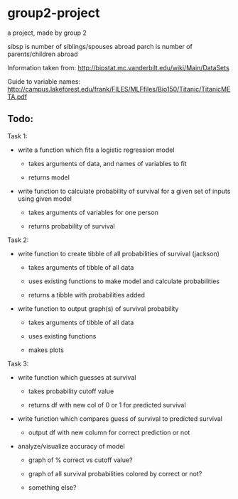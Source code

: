 # group2-project

 a project, made by group 2

 sibsp is number of siblings/spouses abroad
 parch is number of parents/children abroad

Information taken from: http://biostat.mc.vanderbilt.edu/wiki/Main/DataSets

Guide to variable names:
http://campus.lakeforest.edu/frank/FILES/MLFfiles/Bio150/Titanic/TitanicMETA.pdf

## Todo:

Task 1:

- write a function which fits a logistic regression model
  
  - takes arguments of data, and names of variables to fit
  
  - returns model

- write function to calculate probability of survival for a given set of inputs using given model
  
  - takes arguments of variables for one person
  
  - returns probability of survival



Task 2:

- write function to create tibble of all probabilities of survival (jackson)
  
  - takes arguments of tibble of all data
  
  - uses existing functions to make model and calculate probabilities
  
  - returns a tibble with probabilities added

- write function to output graph(s) of survival probability
  
  - takes arguments of tibble of all data
  
  - uses existing functions
  
  - makes plots



Task 3:

- write function which guesses at survival

  - takes probability cutoff value
  
  - returns df with new col of 0 or 1 for predicted survival
  
- write function which compares guess of survival to predicted survival

  - output df with new column for correct prediction or not
  
- analyze/visualize accuracy of model

  - graph of % correct vs cutoff value?
  
  - graph of all survival probabilities colored by correct or not?
  
  - something else?
